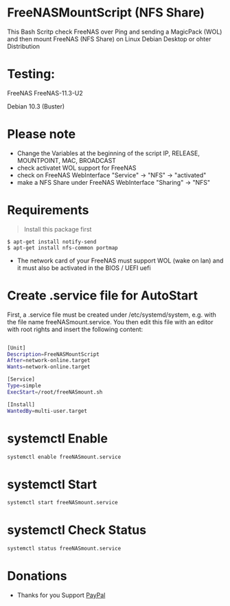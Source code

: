 # FreeNASMountScript (NFS Share)
This Bash Scritp check FreeNAS over Ping and sending a MagicPack (WOL) and then mount FreeNAS (NFS Share) on Linux Debian Desktop or ohter Distribution 

# Testing: 
FreeNAS FreeNAS-11.3-U2

Debian 10.3 (Buster) 

# Please note

- Change the Variables at the beginning of the script IP, RELEASE, MOUNTPOINT, MAC, BROADCAST
- check activatet WOL support for FreeNAS
- check on FreeNAS WebInterface "Service" -> "NFS" -> "activated"
- make a NFS Share under FreeNAS WebInterface "Sharing" -> "NFS"

# Requirements

> Install this package first

```shell
$ apt-get install notify-send
$ apt-get install nfs-common portmap
```

- The network card of your FreeNAS must support WOL (wake on lan) and it must also be activated in the BIOS / UEFI uefi

# Create .service file for AutoStart
First, a .service file must be created under /etc/systemd/system, e.g. with the file name freeNASmount.service. You then edit this file with an editor with root rights and insert the following content:

```bash

[Unit]
Description=FreeNASMountScript
After=network-online.target
Wants=network-online.target

[Service]
Type=simple
ExecStart=/root/freeNASmount.sh

[Install]
WantedBy=multi-user.target


```
#  systemctl Enable
```bash
systemctl enable freeNASmount.service
```
#  systemctl Start
```bash
systemctl start freeNASmount.service
```
#  systemctl Check Status
```bash
systemctl status freeNASmount.service
```
#  Donations
- Thanks for you Support <a href="https://www.paypal.me/bashBACKUPPER" target="_top">PayPal</a>
